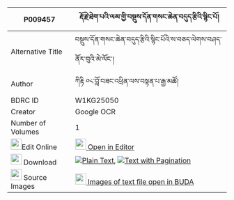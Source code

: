 |P009457|རྡོ་རྗེ་ཐེག་པའི་ལམ་གྱི་བསྡུས་དོན་གསང་ཆེན་བདུད་རྩིའི་སྙིང་པོ། 
| --- | --- 
|Alternative Title |བསྡུས་དོན་གསང་ཆེན་བདུད་རྩིའི་སྙིང་པོའི་ས་བཅད་ལེགས་བཤད་ནོར་བུའི་མེ་ལོང་།
|Author| ཀིརྟི ༠༨་བློ་བཟང་འཕྲིན་ལས་བསྟན་པ་རྒྱ་མཚོ།
|BDRC ID | W1KG25050
|Creator | Google OCR
|Number of Volumes| 1
|<img width="25" src="https://img.icons8.com/color/25/000000/edit-property.png">Edit Online| [<img width="25" src="https://avatars.githubusercontent.com/u/45091458?s=200&v=4"> Open in Editor](http://editor.openpecha.org/P009457)
|<img width="25" src="https://img.icons8.com/fluent/48/000000/download-2.png"/>  Download | [![](https://img.icons8.com/color/20/000000/txt.png)Plain Text](https://github.com/Openpecha/P009457/releases/download/v1/dorje_tekpa_i_lam_gyi_dudon_sa_plain_P009457.zip), [![](https://img.icons8.com/color/20/000000/txt.png)Text with Pagination](https://github.com/Openpecha/P009457/releases/download/v1/dorje_tekpa_i_lam_gyi_dudon_sa_pages_P009457.zip)
|<img width="25" src="https://img.icons8.com/plasticine/100/000000/pictures-folder.png"/>  Source Images | [<img width="25" src="https://library.bdrc.io/icons/BUDA-small.svg"> Images of text file open in BUDA](https://library.bdrc.io/show/bdr:W1KG25050)